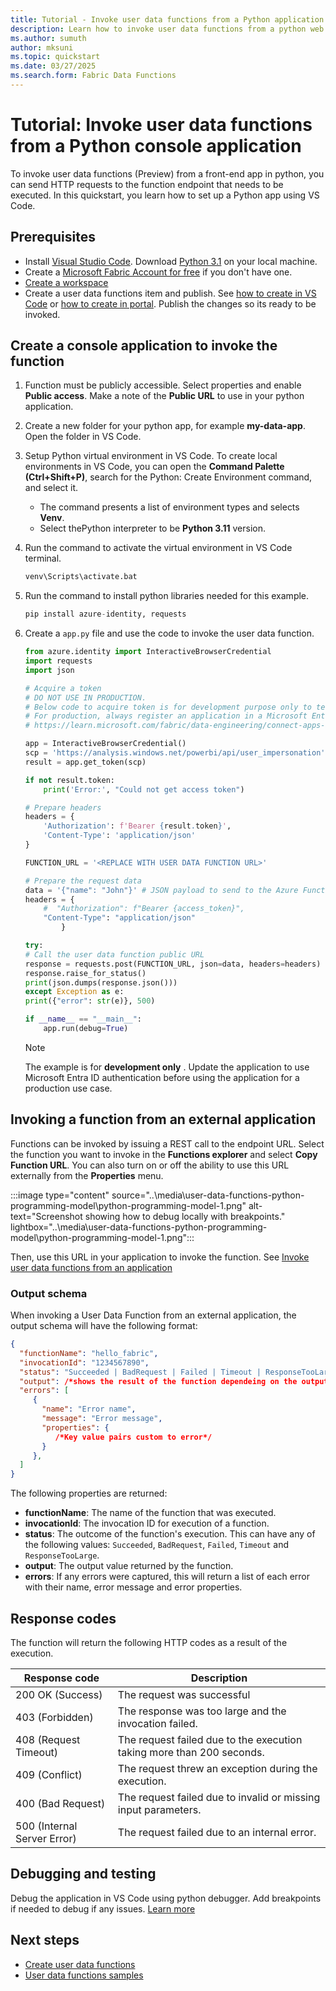 ```yaml
---
title: Tutorial - Invoke user data functions from a Python application
description: Learn how to invoke user data functions from a python web application
ms.author: sumuth
author: mksuni
ms.topic: quickstart
ms.date: 03/27/2025
ms.search.form: Fabric Data Functions
---
```


# Tutorial: Invoke user data functions from a Python console application

To invoke user data functions (Preview) from a front-end app in python, you can send HTTP requests to the function endpoint that needs to be executed. In this quickstart, you learn how to set up a Python app using VS Code. 

## Prerequisites
- Install [Visual Studio Code](https://code.visualstudio.com/download). Download [Python 3.1](https://www.python.org/downloads/release/python-3110/) on your local machine.
- Create a [Microsoft Fabric Account for free](https://www.microsoft.com/microsoft-fabric/getting-started) if you don't have one. 
- [Create a workspace](../../fundamentals/create-workspaces.md)
- Create a user data functions item and publish. See [how to create in VS Code](./create-user-data-functions-vs-code.md) or [how to create in portal](./create-user-data-functions-portal.md). Publish the changes so its ready to be invoked. 

## Create a console application to invoke the function

1. Function must be publicly accessible. Select properties and enable **Public access**. Make a note of the **Public URL** to use in your python application. 

2. Create a new folder for your python app, for example **my-data-app**. Open the folder in VS Code. 
3. Setup Python virtual environment in VS Code. To create local environments in VS Code, you can open the **Command Palette (Ctrl+Shift+P)**, search for the Python: Create Environment command, and select it.
    - The command presents a list of environment types and selects **Venv**.
    - Select thePython interpreter to be **Python 3.11** version. 

3. Run the command to activate the virtual environment in VS Code terminal.
    ```bash
    venv\Scripts\activate.bat
    ```
4. Run the command to install python libraries needed for this example.

    ```python 
    pip install azure-identity, requests 
    ```
   
5. Create a `app.py` file and use the code to invoke the user data function. 

    ```python
    from azure.identity import InteractiveBrowserCredential
    import requests
    import json

    # Acquire a token
    # DO NOT USE IN PRODUCTION.
    # Below code to acquire token is for development purpose only to test the GraphQL endpoint
    # For production, always register an application in a Microsoft Entra ID tenant and use the appropriate client_id and scopes
    # https://learn.microsoft.com/fabric/data-engineering/connect-apps-api-graphql#create-a-microsoft-entra-app

    app = InteractiveBrowserCredential()
    scp = 'https://analysis.windows.net/powerbi/api/user_impersonation'
    result = app.get_token(scp)

    if not result.token:
        print('Error:', "Could not get access token")

    # Prepare headers
    headers = {
        'Authorization': f'Bearer {result.token}',
        'Content-Type': 'application/json'
    }

    FUNCTION_URL = '<REPLACE WITH USER DATA FUNCTION URL>'

    # Prepare the request data
    data = '{"name": "John"}' # JSON payload to send to the Azure Function
    headers = {
        #  "Authorization": f"Bearer {access_token}",
        "Content-Type": "application/json"
            }

    try:   
    # Call the user data function public URL 
    response = requests.post(FUNCTION_URL, json=data, headers=headers)
    response.raise_for_status()
    print(json.dumps(response.json()))
    except Exception as e:
    print({"error": str(e)}, 500)

    if __name__ == "__main__":
        app.run(debug=True)

    ```

    > [!NOTE]
    > The example is for **development only** . Update the application to use Microsoft Entra ID authentication before using the application for a production use case. 

## Invoking a function from an external application
Functions can be invoked by issuing a REST call to the endpoint URL. Select the function you want to invoke in the **Functions explorer** and select **Copy Function URL**. You can also turn on or off the ability to use this URL externally from the **Properties** menu.

:::image type="content" source="..\media\user-data-functions-python-programming-model\python-programming-model-1.png" alt-text="Screenshot showing how to debug locally with breakpoints." lightbox="..\media\user-data-functions-python-programming-model\python-programming-model-1.png":::

Then, use this URL in your application to invoke the function. See [Invoke user data functions from an application](./tutorial-invoke-from-python-app.md)


### Output schema 
When invoking a User Data Function from an external application, the output schema will have the following format: 

```json
{
  "functionName": "hello_fabric",
  "invocationId": "1234567890", 
  "status": "Succeeded | BadRequest | Failed | Timeout | ResponseTooLarge",
  "output": /*shows the result of the function dependeing on the output type*/,
  "errors": [
     {
       "name": "Error name",
       "message": "Error message",
       "properties": {
          /*Key value pairs custom to error*/
       }
     },
  ]
}
```

The following properties are returned:
- **functionName**: The name of the function that was executed.
- **invocationId**: The invocation ID for execution of a function.
- **status**: The outcome of the function's execution. This can have any of the following values: `Succeeded`, `BadRequest`, `Failed`, `Timeout` and `ResponseTooLarge`.
- **output**: The output value returned by the function. 
- **errors**: If any errors were captured, this will return a list of each error with their name, error message and error properties.

## Response codes
The function will return the following HTTP codes as a result of the execution.

| **Response code** | **Description** |
| ------------------- | ------------------------ |
| 200 OK (Success)| The request was successful|
| 403 (Forbidden) | The response was too large and the invocation failed.|
| 408 (Request Timeout) | The request failed due to the execution taking more than 200 seconds. |
| 409 (Conflict) | The request threw an exception during the execution. |
| 400 (Bad Request)| The request failed due to invalid or missing input parameters.|
| 500 (Internal Server Error)| The request failed due to an internal error.|

## Debugging and testing 
Debug the application in VS Code using python debugger. Add breakpoints if needed to debug if any issues. [Learn more](https://code.visualstudio.com/docs/languages/python#_debugging)

## Next steps
- [Create user data functions](./create-user-data-functions-portal.md)
- [User data functions samples](https://github.com/microsoft/fabric-user-data-functions-samples)

